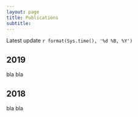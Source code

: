 ```yaml
---
layout: page
title: Publications
subtitle: 
---
```

Latest update  `r format(Sys.time(), '%d %B, %Y')`

## 2019

bla bla

## 2018

bla bla


